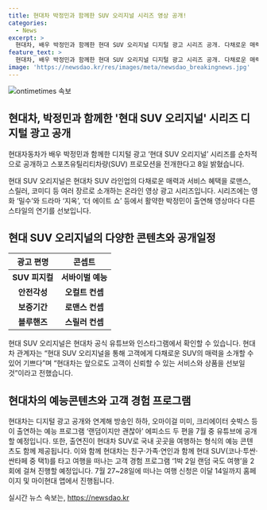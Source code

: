 ```yaml
---
title: 현대차 박정민과 함께한 SUV 오리지널 시리즈 영상 공개!
categories:
  - News
excerpt: >
  현대차, 배우 박정민과 함께한 현대 SUV 오리지널 디지털 광고 시리즈 공개. 다채로운 매력과 서비스 혜택을 로맨스, 스릴러, 코미디 등 장르로 소개하는 온라인 영상 광고. 박정민의 다채로운 연기로 구성된 시리즈에는 여러 장르의 광고가 포함되어 있음. 현대차 공식 유튜브와 인스타그램에서 시청 가능. 또한, 예능 프로그램 랜덤이지만 괜찮아와 1박 2일 랜덤 국도 여행도 진행 중.
feature_text: >
  현대차, 배우 박정민과 함께한 현대 SUV 오리지널 디지털 광고 시리즈 공개. 다채로운 매력과 서비스 혜택을 로맨스, 스릴러, 코미디 등 장르로 소개하는 온라인 영상 광고. 박정민의 다채로운 연기로 구성된 시리즈에는 여러 장르의 광고가 포함되어 있음. 현대차 공식 유튜브와 인스타그램에서 시청 가능. 또한, 예능 프로그램 랜덤이지만 괜찮아와 1박 2일 랜덤 국도 여행도 진행 중.
image: 'https://newsdao.kr/res/images/meta/newsdao_breakingnews.jpg'
---
```


<p><img src="https://newsdao.kr/res/images/meta/newsdao_breakingnews.jpg" alt="ontimetimes 속보" /></p>

<h2>현대차, 박정민과 함께한 '현대 SUV 오리지널' 시리즈 디지털 광고 공개</h2>

<p>현대자동차가 배우 박정민과 함께한 디지털 광고 ‘현대 SUV 오리지널’ 시리즈를 순차적으로 공개하고 스포츠유틸리티차량(SUV) 프로모션을 전개한다고 8일 밝혔습니다.</p>

<p data-ke-size="size16">현대 SUV 오리지널은 현대차 SUV 라인업의 다채로운 매력과 서비스 혜택을 로맨스, 스릴러, 코미디 등 여러 장르로 소개하는 온라인 영상 광고 시리즈입니다. 시리즈에는 영화 ‘밀수’와 드라마 ‘지옥’, ‘더 에이트 쇼’ 등에서 활약한 박정민이 출연해 영상마다 다른 스타일의 연기를 선보입니다.</p>

<h2 data-ke-size="size26">현대 SUV 오리지널의 다양한 콘텐츠와 공개일정</h2>

<table>
    <thead>
        <tr>
            <th>광고 편명</th>
            <th>콘셉트</th>
        </tr>
    </thead>
    <tbody>
        <tr>
            <td style="text-align: center; height: 17px;"><b>SUV 피지컬</b></td>
            <td style="text-align: center; height: 17px;"><b>서바이벌 예능</b></td>
        </tr>
        <tr>
            <td style="text-align: center; height: 17px;"><b>안전각성</b></td>
            <td style="text-align: center; height: 17px;"><b>오컬트 컨셉</b></td>
        </tr>
        <tr>
            <td style="text-align: center; height: 17px;"><b>보증기간</b></td>
            <td style="text-align: center; height: 17px;"><b>로맨스 컨셉</b></td>
        </tr>
        <tr>
            <td style="text-align: center; height: 17px;"><b>블루핸즈</b></td>
            <td style="text-align: center; height: 17px;"><b>스릴러 컨셉</b></td>
        </tr>
    </tbody>
</table>

<p data-ke-size="size16">현대 SUV 오리지널은 현대차 공식 유튜브와 인스타그램에서 확인할 수 있습니다. 현대차 관계자는 “현대 SUV 오리지널을 통해 고객에게 다채로운 SUV의 매력을 소개할 수 있어 기쁘다”며 “현대차는 앞으로도 고객이 신뢰할 수 있는 서비스와 상품을 선보일 것”이라고 전했습니다.</p>

<h2 data-ke-size="size26">현대차의 예능콘텐츠와 고객 경험 프로그램</h2>

<p data-ke-size="size16">현대차는 디지털 광고 공개와 연계해 방송인 하하, 오마이걸 미미, 크리에이터 숏박스 등이 출연하는 예능 프로그램 ‘랜덤이지만 괜찮아’ 에피소드 두 편을 7월 중 유튜브에 공개할 예정입니다. 또한, 출연진이 현대차 SUV로 국내 곳곳을 여행하는 형식의 예능 콘텐츠도 함께 제공됩니다. 이와 함께 현대차는 친구·가족·연인과 함께 현대 SUV(코나·투싼·싼타페 중 택1)를 타고 여행을 떠나는 고객 경험 프로그램 ‘1박 2일 랜덤 국도 여행’을 2회에 걸쳐 진행할 예정입니다. 7월 27~28일에 떠나는 여행 신청은 이달 14일까지 홈페이지 및 마이현대 앱에서 진행됩니다.</p>
실시간 뉴스 속보는, <a href="https://newsdao.kr" rel="dofollow">https://newsdao.kr</a>


